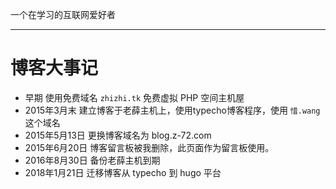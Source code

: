 一个在学习的互联网爱好者

----------------

# 博客大事记

- 早期         使用免费域名 `zhizhi.tk` 免费虚拟 PHP 空间主机屋
- 2015年3月末   建立博客于老薛主机上，使用typecho博客程序，使用 `惜.wang` 这个域名
- 2015年5月13日 更换博客域名为 blog.z-72.com
- 2015年6月20日  博客留言板被我删除，此页面作为留言板使用。
- 2016年8月30日  备份老薛主机到期
- 2018年1月21日  迁移博客从 typecho 到 hugo 平台